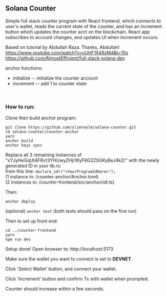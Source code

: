 <h2>Solana Counter</h2>

Simple full stack counter program with React frontend, which connects to user's wallet, reads the current state of the counter, and has an increment button which updates the counter acct on the blockchain.  React app subscribes to account changes, and updates UI when increment occurs.

Based on tutorial by Abdullah Raza.  Thanks, Abdullah!  
https://www.youtube.com/watch?v=vUHF1X48zM4&t=10s  
https://github.com/AlmostEfficient/full-stack-solana-dev

anchor functions:
- initialize -- initialize the counter account
- increment -- add 1 to counter state
<br>
<h3>How to run:</h3>

Clone then build anchor program:
```
git clone https://github.com/slimrealm/solana-counter.git
cd solana-counter/counter-anchor
yarn
anchor build 
anchor keys sync
```
Replace all 3 remaining instances of "xYJyHeGqUt4FRvt3YHUwyZHjrWyF6G2ZSGKy8eJ4kZr" with the newly generated ID in your lib.rs:  
from this line:  ```declare_id!("<YourProgramIdHere>");```  
(1 instance in:  /counter-anchor/Anchor.toml)  
(2 instances in:  /counter-frontend/src/anchor/idl.ts)

Then:
```
anchor deploy
```
(optional) ```anchor test``` (both tests should pass on the first run)

Then to set up front end:
```
cd ../counter-frontend
yarn
npm run dev
```
Setup done!  Open browser to: http://localhost:5173

Make sure the wallet you want to connect is set to **DEVNET**.

Click 'Select Wallet' button, and connect your wallet.

Click 'Increment' button and confirm Tx with wallet when prompted.

Counter should increase within a few seconds.
